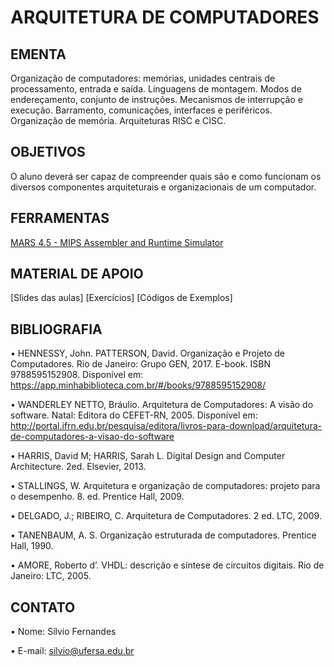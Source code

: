 # ARQUITETURA DE COMPUTADORES

## EMENTA 
Organização de computadores: memórias, unidades centrais de processamento, entrada e saída. Linguagens de montagem. 
Modos de endereçamento, conjunto de instruções. Mecanismos de interrupção e execução. 
Barramento, comunicações, interfaces e periféricos. Organização de memória. Arquiteturas RISC e CISC.

## OBJETIVOS
O aluno deverá ser capaz de compreender quais são e como funcionam os diversos componentes arquiteturais e organizacionais de um computador.

## FERRAMENTAS
[MARS 4.5 - MIPS Assembler and Runtime Simulator](<https://courses.missouristate.edu/kenvollmar/mars/>)

## MATERIAL DE APOIO
[Slides das aulas]
[Exercícios]
[Códigos de Exemplos]

## BIBLIOGRAFIA
•	HENNESSY, John. PATTERSON, David. Organização e Projeto de Computadores. Rio de Janeiro: Grupo GEN, 2017. E-book. ISBN 9788595152908. Disponível em: https://app.minhabiblioteca.com.br/#/books/9788595152908/

•	WANDERLEY NETTO, Bráulio. Arquitetura de Computadores: A visão do software. Natal: Editora do CEFET-RN, 2005. Disponível em: http://portal.ifrn.edu.br/pesquisa/editora/livros-para-download/arquitetura-de-computadores-a-visao-do-software 

•	HARRIS, David M; HARRIS, Sarah L. Digital Design and Computer Architecture. 2ed. Elsevier, 2013.

•	STALLINGS, W. Arquitetura e organização de computadores: projeto para o desempenho. 8. ed. Prentice Hall, 2009.

•	DELGADO, J.; RIBEIRO, C. Arquitetura de Computadores. 2 ed. LTC, 2009.

•	TANENBAUM, A. S. Organização estruturada de computadores. Prentice Hall, 1990.

•	AMORE, Roberto d’. VHDL: descrição e síntese de circuitos digitais. Rio de Janeiro: LTC, 2005.
 
 ## CONTATO
•	Nome: Sílvio Fernandes

•	E-mail: silvio@ufersa.edu.br
